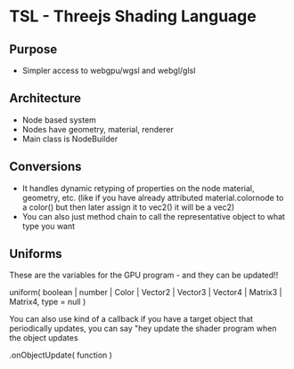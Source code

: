 # TSL - Threejs Shading Language

## Purpose
- Simpler access to webgpu/wgsl and webgl/glsl

## Architecture
- Node based system
- Nodes have geometry, material, renderer
- Main class is NodeBuilder

## Conversions
- It handles dynamic retyping of properties on the node material, geometry, etc. (like if you have already attributed material.colornode to a color() but then later assign it to vec2() it will be a vec2)
- You can also just method chain to call the representative object to what type you want

## Uniforms

These are the variables for the GPU program - and they can be updated!!

uniform( boolean | number | Color | Vector2 | Vector3 | Vector4 | Matrix3 | Matrix4, type = null )

You can also use kind of a callback if you have a target object that periodically updates, you can say "hey update the shader program when the object updates

.onObjectUpdate( function )
